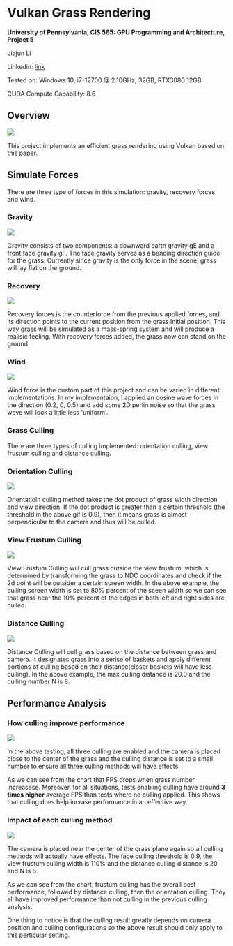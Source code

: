 Vulkan Grass Rendering
==================================

**University of Pennsylvania, CIS 565: GPU Programming and Architecture, Project 5**

Jiajun Li

Linkedin: [link](https://www.linkedin.com/in/jiajun-li-5063a4217/)

Tested on: Windows 10, i7-12700 @ 2.10GHz, 32GB, RTX3080 12GB

CUDA Compute Capability: 8.6

## **Overview**

![](img/overview.gif)

This project implements an efficient grass rendering using Vulkan based on [this paper](https://www.cg.tuwien.ac.at/research/publications/2017/JAHRMANN-2017-RRTG/JAHRMANN-2017-RRTG-draft.pdf).

## **Simulate Forces**

There are three type of forces in this simulation: gravity, recovery forces and wind.

### **Gravity**

![](img/gravity.png)

Gravity consists of two components: a downward earth gravity gE and a front face gravity gF. The face gravity serves as a bending direction guide for the grass. Currently since gravity is the only force in the scene, grass will lay flat on the ground.

### **Recovery**

![](img/recovery.png)

Recovery forces is the counterforce from the previous applied forces, and its direction points to the current position from the grass initial position. This way grass will be simulated as a mass-spring system and will produce a realisic feeling. With recovery forces added, the grass now can stand on the ground.

### **Wind**

![](img/wind.gif)

Wind force is the custom part of this project and can be varied in different implementations. In my implementaion, I applied an cosine wave forces in the direction (0.2, 0, 0.5) and add some 2D perlin noise so that the grass wave will look a little less 'uniform'.


### **Grass Culling**

There are three types of culling implemented: orientation culling, view frustum culling and distance culling.

### **Orientation Culling**

![](img/orientation_culling.gif)

Orientatioin culling method takes the dot product of grass width direction and view direction. If the dot product is greater than a certain threshold (the threshold in the above gif is 0.9), then it means grass is almost perpendicular to the camera and thus will be culled.

### **View Frustum Culling**

![](img/frustum_culling.gif)

View Frustum Culling will cull grass outside the view frustum, which is determined by transforming the grass to NDC coordinates and check if the 2d point will be outsider a certain screen width. In the above example, the culling screen width is set to 80% percent of the sceen width so we can see that grass near the 10% percent of the edges in both left and right sides are culled.

### **Distance Culling**

![](img/distance_culling.gif)

Distance Culling will cull grass based on the distance between grass and camera. It designates grass into a serise of baskets and apply different portions of culling based on their distance(closer baskets will have less culling). In the above example, the max culling distance is 20.0 and the culling number N is 8.

## **Performance Analysis**

### **How culling improve performance**

![](img/analysis_1.png)

In the above testing, all three culling are enabled and the camera is placed close to the center of the grass and the culling distance is set to a small number to ensure all three culling methods will have effects.

As we can see from the chart that FPS drops when grass number increasese. Moreover, for all situations, tests enabling culling have around <b>3 times higher</b> average FPS than tests where no culling applied. This shows that culling does help incrase performance in an effective way.

### **Impact of each culling method**

![](img/analysis_2.png)

 The camera is placed near the center of the grass plane again so all culling methods will actually have effects. The face culling threshold is 0.9, the view frustum culling width is 110% and the distance culling distance is 20 and N is 8. 

As we can see from the chart, frustum culling has the overall best performance, followed by distance culling, then the orientation culling. They all have improved performance than not culling in the previous culling analysis.

One thing to notice is that the culling result greatly depends on camera position and culling configurations so the above result should only apply to this perticular setting.
